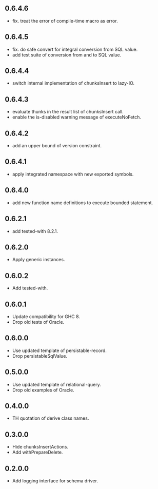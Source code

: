 <!-- -*- Markdown -*- -->

## 0.6.4.6

- fix. treat the error of compile-time macro as error.

## 0.6.4.5

- fix. do safe convert for integral conversion from SQL value.
- add test suite of conversion from and to SQL value.

## 0.6.4.4

- switch internal implementation of chunksInsert to lazy-IO.

## 0.6.4.3

- evaluate thunks in the result list of chunksInsert call.
- enable the is-disabled warning message of executeNoFetch.

## 0.6.4.2

- add an upper bound of version constraint.

## 0.6.4.1

- apply integrated namespace with new exported symbols.

## 0.6.4.0

- add new function name definitions to execute bounded statement.

## 0.6.2.1

- add tested-with 8.2.1.

## 0.6.2.0

- Apply generic instances.

## 0.6.0.2

- Add tested-with.

## 0.6.0.1

- Update compatibility for GHC 8.
- Drop old tests of Oracle.

## 0.6.0.0

- Use updated template of persistable-record.
- Drop persistableSqlValue.

## 0.5.0.0

- Use updated template of relational-query.
- Drop old examples of Oracle.

## 0.4.0.0

- TH quotation of derive class names.

## 0.3.0.0

- Hide chunksInsertActions.
- Add withPrepareDelete.

## 0.2.0.0

- Add logging interface for schema driver.
